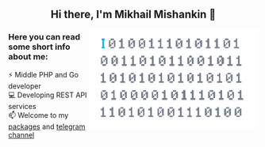 <div>
  <h2 align="center">Hi there, I'm Mikhail Mishankin 👋</h2>

 <img align="right" alt="Some gif" height="200" src="images/giphy.gif" />

### Here you can read some short info about me:

⚡ Middle PHP and Go developer \
💻 Developing REST API services \
📫 Welcome to my [packages](https://packagist.org/users/Mishanki/packages/)
and [telegram channel](https://t.me/Mishanki12)
</div>

<!--
**Mishanki/Mishanki** is a ✨ _special_ ✨ repository because its `README.md` (this file) appears on your GitHub profile.

Here are some ideas to get you started:

- 🔭 I’m currently working on ...
- 🌱 I’m currently learning ...
- 👯 I’m looking to collaborate on ...
- 🤔 I’m looking for help with ...
- 💬 Ask me about ...
- 📫 How to reach me: ...
- 😄 Pronouns: ...
- ⚡ Fun fact: ...
-->
